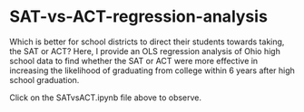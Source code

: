 # SAT-vs-ACT-regression-analysis
Which is better for school districts to direct their students towards taking, the SAT or ACT? 
Here, I provide an OLS regression analysis of Ohio high school data to find whether the SAT or ACT were more effective in increasing the likelihood of graduating from college within 6 years after high school graduation.

Click on the SATvsACT.ipynb file above to observe.
